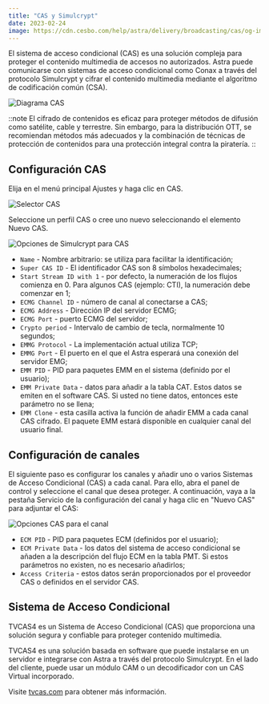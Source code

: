 ```yaml
---
title: "CAS y Simulcrypt"
date: 2023-02-24
image: https://cdn.cesbo.com/help/astra/delivery/broadcasting/cas/og-image.png
---
```


El sistema de acceso condicional (CAS) es una solución compleja para proteger el contenido multimedia de accesos no autorizados. Astra puede comunicarse con sistemas de acceso condicional como Conax a través del protocolo Simulcrypt y cifrar el contenido multimedia mediante el algoritmo de codificación común (CSA).

![Diagrama CAS](https://cdn.cesbo.com/help/astra/delivery/broadcasting/cas/cas.svg)

::note
El cifrado de contenidos es eficaz para proteger métodos de difusión como satélite, cable y terrestre. Sin embargo, para la distribución OTT, se recomiendan métodos más adecuados y la combinación de técnicas de protección de contenidos para una protección integral contra la piratería.
::

## Configuración CAS[](https://help.cesbo.com/astra/delivery/cas/cas-and-simulcrypt#cas-configuration)

Elija en el menú principal Ajustes y haga clic en CAS.

![Selector CAS](https://cdn.cesbo.com/help/astra/delivery/broadcasting/cas/selector.png)

Seleccione un perfil CAS o cree uno nuevo seleccionando el elemento Nuevo CAS.

![Opciones de Simulcrypt para CAS](https://cdn.cesbo.com/help/astra/delivery/broadcasting/cas/cas-options.png)

- `Name` - Nombre arbitrario: se utiliza para facilitar la identificación;
- `Super CAS ID` - El identificador CAS son 8 símbolos hexadecimales;
- `Start Stream ID with 1` - por defecto, la numeración de los flujos comienza en 0. Para algunos CAS (ejemplo: CTI), la numeración debe comenzar en 1;
- `ECMG Channel ID` - número de canal al conectarse a CAS;
- `ECMG Address` - Dirección IP del servidor ECMG;
- `ECMG Port` - puerto ECMG del servidor;
- `Crypto period` - Intervalo de cambio de tecla, normalmente 10 segundos;
- `EMMG Protocol` - La implementación actual utiliza TCP;
- `EMMG Port` - El puerto en el que el Astra esperará una conexión del servidor EMG;
- `EMM PID` - PID para paquetes EMM en el sistema (definido por el usuario);
- `EMM Private Data` - datos para añadir a la tabla CAT. Estos datos se emiten en el software CAS. Si usted no tiene datos, entonces este parámetro no se llena;
- `EMM Clone` - esta casilla activa la función de añadir EMM a cada canal CAS cifrado. El paquete EMM estará disponible en cualquier canal del usuario final.

## Configuración de canales[](https://help.cesbo.com/astra/delivery/cas/cas-and-simulcrypt#channel-configuration)

El siguiente paso es configurar los canales y añadir uno o varios Sistemas de Acceso Condicional (CAS) a cada canal. Para ello, abra el panel de control y seleccione el canal que desea proteger. A continuación, vaya a la pestaña Servicio de la configuración del canal y haga clic en "Nuevo CAS" para adjuntar el CAS:

![Opciones CAS para el canal](https://cdn.cesbo.com/help/astra/delivery/broadcasting/cas/channel-options.png)

- `ECM PID` - PID para paquetes ECM (definidos por el usuario);
- `ECM Private Data` - los datos del sistema de acceso condicional se añaden a la descripción del flujo ECM en la tabla PMT. Si estos parámetros no existen, no es necesario añadirlos;
- `Access Criteria` - estos datos serán proporcionados por el proveedor CAS o definidos en el servidor CAS.

## Sistema de Acceso Condicional
TVCAS4 es un Sistema de Acceso Condicional (CAS) que proporciona una solución segura y confiable para proteger contenido multimedia.

TVCAS4 es una solución basada en software que puede instalarse en un servidor e integrarse con Astra a través del protocolo Simulcrypt. En el lado del cliente, puede usar un módulo CAM o un decodificador con un CAS Virtual incorporado.

Visite [tvcas.com](https://tvcas.com/en/) para obtener más información.
